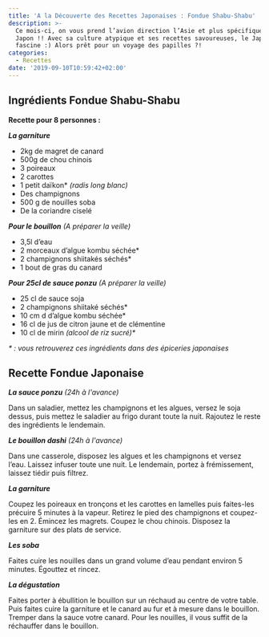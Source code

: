 ```yaml
---
title: 'A la Découverte des Recettes Japonaises : Fondue Shabu-Shabu'
description: >-
  Ce mois-ci, on vous prend l’avion direction l’Asie et plus spécifiquement le
  Japon !! Avec sa culture atypique et ses recettes savoureuses, le Japon
  fascine :) Alors prêt pour un voyage des papilles ?!
categories:
  - Recettes
date: '2019-09-10T10:59:42+02:00'
---
```

## Ingrédients Fondue Shabu-Shabu

**Recette pour 8 personnes :**

**_La garniture_**

* 2kg de magret de canard
* 500g de chou chinois
* 3 poireaux
* 2 carottes
* 1 petit daïkon* _(radis long blanc)_
* Des champignons
* 500 g de nouilles soba
* De la coriandre ciselé

_**Pour le bouillon** (A préparer la veille)_

* 3,5l d’eau
* 2 morceaux d’algue kombu séchée*
* 2 champignons shiitakés séchés*
* 1 bout de gras du canard

_**Pour 25cl de sauce ponzu**_ _(A préparer la veille)_

* 25 cl de sauce soja
* 2 champignons shiitaké séchés*
* 10 cm d d’algue kombu séchée*
* 16 cl de jus de citron jaune et de clémentine
* 10 cl de mirin _(alcool de riz sucré)*_

_* : vous retrouverez ces ingrédients dans des épiceries japonaises_



## Recette Fondue Japonaise

_**La sauce ponzu**_ _(24h à l'avance)_

Dans un saladier, mettez les champignons et les algues, versez le soja dessus, puis mettez le saladier au frigo durant toute la nuit. Rajoutez le reste des ingrédients le lendemain.

_**Le bouillon dashi**_ _(24h à l'avance)_

Dans une casserole, disposez les algues et les champignons et versez l’eau. Laissez infuser toute une nuit. Le lendemain, portez à frémissement, laissez tiédir puis filtrez.

_**La garniture**_ 

Coupez les poireaux en tronçons et les carottes en lamelles puis faites-les précuire 5 minutes à la vapeur. Retirez le pied des champignons et coupez-les en 2. Émincez les magrets. Coupez le chou chinois. Disposez la garniture sur des plats de service.

_**Les soba**_

Faites cuire les nouilles dans un grand volume d’eau pendant environ 5 minutes. Égouttez et rincez.

_**La dégustation**_

Faites porter à ébullition le bouillon sur un réchaud au centre de votre table. Puis faites cuire la garniture et le canard au fur et à mesure dans le bouillon. Tremper dans la sauce votre canard. Pour les nouilles, il vous suffit de la réchauffer dans le bouillon.
